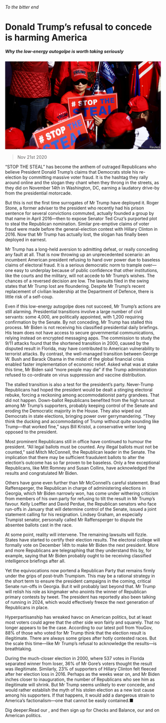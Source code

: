 ###### To the bitter end

# Donald Trump’s refusal to concede is harming America 

##### Why the low-energy autogolpe is worth taking seriously 

![image](images/20201121_USP001_0.jpg) 

> Nov 21st 2020 

“STOP THE STEAL” has become the anthem of outraged Republicans who believe President Donald Trump’s claims that Democrats stole his re-election by committing massive voter fraud. It is the hashtag they rally around online and the slogan they chant when they throng in the streets, as they did on November 14th in Washington, DC, earning a laudatory drive-by from the presidential motorcade.

But this is not the first time surrogates of Mr Trump have deployed it. Roger Stone, a former adviser to the president who recently had his prison sentence for several convictions commuted, actually founded a group by that name in April 2016—then to expose Senator Ted Cruz’s purported plot to steal the Republican nomination. Similar pre-emptive claims of voter fraud were made before the general-election contest with Hillary Clinton in 2016. Now that Mr Trump has actually lost, the slogan has finally been deployed in earnest.


Mr Trump has a long-held aversion to admitting defeat, or really conceding any fault at all. That is now throwing up an unprecedented scenario: an incumbent American president refusing to hand over power due to baseless claims of electoral fraud. It is a serious democratic norm to trample over—one easy to underplay because of public confidence that other institutions, like the courts and the military, will not accede to Mr Trump’s wishes. The chances of a reversed decision are low. The lawsuits filed in the swing states that Mr Trump lost are floundering. Despite Mr Trump’s recent replacement of civilian leadership at the Department of Defence, there is little risk of a self-coup.

Even if this low-energy autogolpe does not succeed, Mr Trump’s actions are still alarming. Presidential transitions involve a large number of civil servants: some 4,000, are politically appointed, with 1,200 requiring confirmation by the Senate. By not conceding, Mr Trump has stalled this process. Mr Biden is not receiving his classified presidential daily briefings. His team does not have access to secure governmental communications, relying instead on encrypted messaging apps. The commission to study the 9/11 attacks found that the shortened transition in 2000, caused by the disputed result in Florida, may have contributed to American vulnerability to terrorist attacks. By contrast, the well-managed transition between George W. Bush and Barack Obama in the midst of the global financial crisis enabled faster implementation of economic relief. Asked what was at stake this time, Mr Biden said “more people may die” if the Trump administration refused to co-ordinate on virus suppression and vaccine distribution.

The stalled transition is also a test for the president’s party. Never-Trump Republicans had hoped the president would be dealt a stinging electoral rebuke, forcing a reckoning among accommodationist party grandees. That did not happen. Down-ballot Republicans benefited from the high turnout among Mr Trump’s supporters, probably keeping control of the Senate and eroding the Democratic majority in the House. They also wiped out Democrats in state elections, bringing power over gerrymandering. “They think the ducking and accommodating of Trump without quite sounding like Trump—that worked fine,” says Bill Kristol, a conservative writer long opposed to the president.

Most prominent Republicans still in office have continued to humour the president. “All legal ballots must be counted. Any illegal ballots must not be counted,” said Mitch McConnell, the Republican leader in the Senate. The implication that there may be sufficient fraudulent ballots to alter the election’s outcome has so far proven to be baseless. Only a few exceptional Republicans, like Mitt Romney and Susan Collins, have acknowledged the results and congratulated Mr Biden.

Others have gone even further than Mr McConnell’s careful statement. Brad Raffensperger, the Republican in charge of administering elections in Georgia, which Mr Biden narrowly won, has come under withering criticism from members of his own party for refusing to tilt the result in Mr Trump’s favour. Kelly Loeffler and David Perdue, the Republican senators who face run-offs in January that will determine control of the Senate, issued a joint statement calling for his resignation. Lindsey Graham, an especially Trumpist senator, personally called Mr Raffensperger to dispute the absentee ballots cast in the race.

At some point, reality will intervene. The remaining lawsuits will fizzle. States have started to certify their election results. The electoral college will formally vote on December 14th to make Mr Biden the next president. More and more Republicans are telegraphing that they understand this by, for example, saying that Mr Biden probably ought to be receiving classified intelligence briefings after all.

Yet the equivocations now portend a Republican Party that remains firmly under the grips of post-truth Trumpism. This may be a rational strategy in the short term to ensure the president campaigns in the coming, critical Senate run-offs in Georgia. But it will probably last beyond that. Mr Trump will relish his role as kingmaker who anoints the winner of Republican primary contests by tweet. The president has reportedly also been talking of running in 2024, which would effectively freeze the next generation of Republicans in place.

Hyperpartisanship has wreaked havoc on American politics, but at least most voters could agree that the other side won fairly and squarely. That no longer appears to be the case. According to our latest poll from YouGov, 88% of those who voted for Mr Trump think that the election result is illegitimate. There are always some gripes after hotly contested races. But the scale this time—like Mr Trump’s refusal to acknowledge the results—is breathtaking.

During the much-closer election in 2000, where 537 votes in Florida separated winner from loser, 36% of Mr Gore’s voters thought the result was illegitimate. Similarly, 23% of supporters of Hillary Clinton felt fleeced after her election loss in 2016. Perhaps as the weeks wear on, and Mr Biden inches closer to inauguration, the number of Republicans who see him as illegitimate will shrink. But Mr Trump seems unlikely to ever concede, and would rather establish the myth of his stolen election as a new lost cause among his supporters. If that happens, it would add a dangerous strain to America’s factionalism—one that cannot be easily contained.■

Dig deeper:Read our , and then sign up for Checks and Balance, our  and  on American politics.

